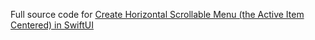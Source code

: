 Full source code for [Create Horizontal Scrollable Menu (the Active Item Centered) in SwiftUI](https://swiftcodeshow.com/2021/04/28/horizontal-scrollable-menu.html)
